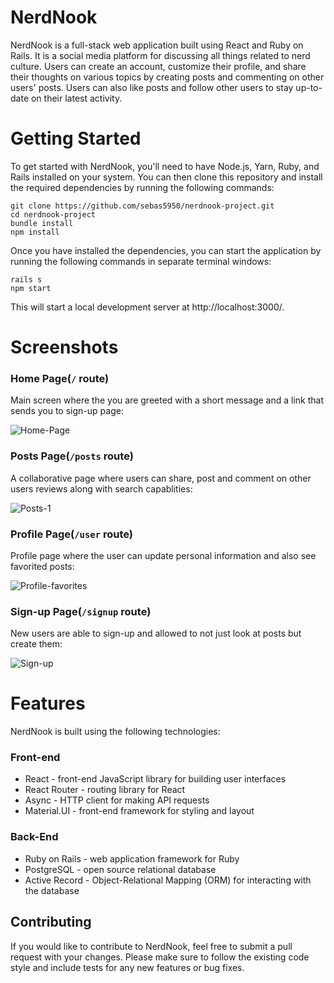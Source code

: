 # NerdNook
NerdNook is a full-stack web application built using React and Ruby on Rails. It is a social media platform for discussing all things related to nerd culture. Users can create an account, customize their profile, and share their thoughts on various topics by creating posts and commenting on other users' posts. Users can also like posts and follow other users to stay up-to-date on their latest activity.

# Getting Started
To get started with NerdNook, you'll need to have Node.js, Yarn, Ruby, and Rails installed on your system. You can then clone this repository and install the required dependencies by running the following commands:
```
git clone https://github.com/sebas5950/nerdnook-project.git
cd nerdnook-project
bundle install
npm install
```
Once you have installed the dependencies, you can start the application by running the following commands in separate terminal windows:
```
rails s
npm start
```
This will start a local development server at http://localhost:3000/.
# Screenshots
### Home Page(`/` route)
Main screen where the you are greeted with a short message and a link that sends you to sign-up page:

![Home-Page](https://user-images.githubusercontent.com/68822252/232612423-72332ff4-a147-4f24-b481-f18288533532.PNG)
### Posts Page(`/posts` route)
A collaborative page where users can share, post and comment on other users reviews along with search capablities:

![Posts-1](https://user-images.githubusercontent.com/68822252/232612777-3dd79607-a757-4282-90d4-b8f578a153b1.PNG)
### Profile Page(`/user` route)
Profile page where the user can update personal information and also see favorited posts:

![Profile-favorites](https://user-images.githubusercontent.com/68822252/232612425-15587fe2-2e1e-43e6-b6d6-841520b1baf0.PNG)
### Sign-up Page(`/signup` route)
New users are able to sign-up and allowed to not just look at posts but create them:

![Sign-up](https://user-images.githubusercontent.com/68822252/232612427-70c14a3c-904e-4b73-a186-768f761bc975.PNG)

# Features
NerdNook is built using the following technologies:
### Front-end
* React - front-end JavaScript library for building user interfaces
* React Router - routing library for React
* Async - HTTP client for making API requests
* Material.UI - front-end framework for styling and layout
### Back-End
* Ruby on Rails - web application framework for Ruby
* PostgreSQL - open source relational database
* Active Record - Object-Relational Mapping (ORM) for interacting with the database
## Contributing
If you would like to contribute to NerdNook, feel free to submit a pull request with your changes. Please make sure to follow the existing code style and include tests for any new features or bug fixes.
